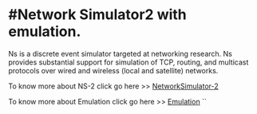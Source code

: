 
#Network Simulator2 with emulation.
=========================================================================
Ns is a discrete event simulator targeted at networking research. Ns provides substantial support for simulation of TCP, routing, and multicast protocols over wired and wireless (local and satellite) networks.

To know more about NS-2 click go here >>
[NetworkSimulator-2](http://www.isi.edu/nsnam/ns/)

To know more about Emulation click go here >>
[Emulation](http://www.isi.edu/nsnam/ns/ns-emulation.html)
``
